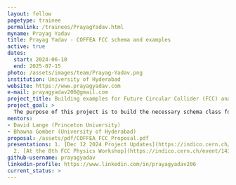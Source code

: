 ```yaml
---
layout: fellow
pagetype: trainee
permalink: /trainees/PrayagYadav.html
myname: Prayag Yadav
title: Prayag Yadav - COFFEA FCC schema and examples
active: true
dates:
  start: 2024-06-10
  end: 2025-07-15
photo: /assets/images/team/Prayag-Yadav.png
institution: University of Hyderabad
website: https://www.prayagyadav.com
e-mail: prayagyadav206@gmail.com
project_title: Building examples for Future Circular Collider (FCC) analyses using the Columnar Framework For Effective Analysis (COFFEA) framework and developing the schema class implementation of FCC simulation samples in COFFEA
project_goal: >
  The purpose of this project is to build the necessary schema class for FCC simulation samples in COFFEA and create examples of simple analyses done in COFFEA utilizing FCC simulation samples. The schema classes for the NanoAOD data structure are already present in COFFEA. Developing a schema class for FCC samples would enable analyses to be performed in Python and take advantage of parallel processing with less time-to-insight. Based on the existing examples of FCC analyses, COFFEA examples of the same are to be built and documented, which will streamline the reproducibility of the results.
mentors:
- David Lange (Princeton University)
- Bhawna Gomber (University of Hyderabad)
proposal: /assets/pdf/COFFEA_FCC_Proposal.pdf
presentations: 1. [Dec 12 2024 Project Updates](https://indico.cern.ch/event/1487970/contributions/6272164/attachments/2986109/5259280/ProjectUpdates.pdf)
  2. [At the 8th FCC Physics Workshop](https://indico.cern.ch/event/1439509/contributions/6289559/attachments/2995158/5276761/FCC_Workshop_Presentation.pdf)
github-username: prayagyadav
linkedin-profile: https://www.linkedin.com/in/prayagyadav206
current_status: >
---
```

